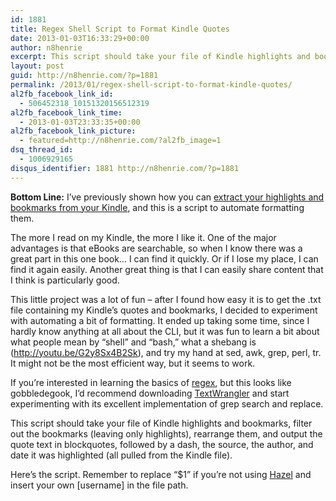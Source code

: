 ```yaml
---
id: 1881
title: Regex Shell Script to Format Kindle Quotes
date: 2013-01-03T16:33:29+00:00
author: n8henrie
excerpt: This script should take your file of Kindle highlights and bookmarks, filter out the bookmarks (leaving only highlights), rearrange them, and output the quote text in blockquotes, followed by a dash, the source, the author, and date it was highlighted (all pulled from the Kindle file).
layout: post
guid: http://n8henrie.com/?p=1881
permalink: /2013/01/regex-shell-script-to-format-kindle-quotes/
al2fb_facebook_link_id:
  - 506452318_10151320156512319
al2fb_facebook_link_time:
  - 2013-01-03T23:33:35+00:00
al2fb_facebook_link_picture:
  - featured=http://n8henrie.com/?al2fb_image=1
dsq_thread_id:
  - 1006929165
disqus_identifier: 1881 http://n8henrie.com/?p=1881
---
```

**Bottom Line:** I’ve previously shown how you can [extract your highlights and bookmarks from your Kindle](http://n8henrie.com/2012/12/backing-up-kindle-quotes-with-hazel/), and this is a script to automate formatting them.
  
<!--more-->

The more I read on my Kindle, the more I like it. One of the major advantages is that eBooks are searchable, so when I know there was a great part in this one book… I can find it quickly. Or if I lose my place, I can find it again easily. Another great thing is that I can easily share content that I think is particularly good.

This little project was a lot of fun – after I found how easy it is to get the .txt file containing my Kindle’s quotes and bookmarks, I decided to experiment with automating a bit of formatting. It ended up taking some time, since I hardly know anything at all about the CLI, but it was fun to learn a bit about what people mean by “shell” and “bash,” what a shebang is (<a target="_blank" href="http://youtu.be/G2y8Sx4B2Sk?t=2s">http://youtu.be/G2y8Sx4B2Sk</a>), and try my hand at sed, awk, grep, perl, tr. It might not be the most efficient way, but it seems to work.

If you’re interested in learning the basics of <a target="_blank" href="http://en.wikipedia.org/wiki/Regex">regex</a>, but this looks like gobbledegook, I’d recommend downloading <a target="_blank" href="http://www.barebones.com/products/TextWrangler/">TextWrangler</a> and start experimenting with its excellent implementation of grep search and replace.

This script should take your file of Kindle highlights and bookmarks, filter out the bookmarks (leaving only highlights), rearrange them, and output the quote text in blockquotes, followed by a dash, the source, the author, and date it was highlighted (all pulled from the Kindle file).

Here’s the script. Remember to replace “$1” if you’re not using <a target="_blank" href="http://www.noodlesoft.com/hazel.php">Hazel</a> and insert your own [username] in the file path.